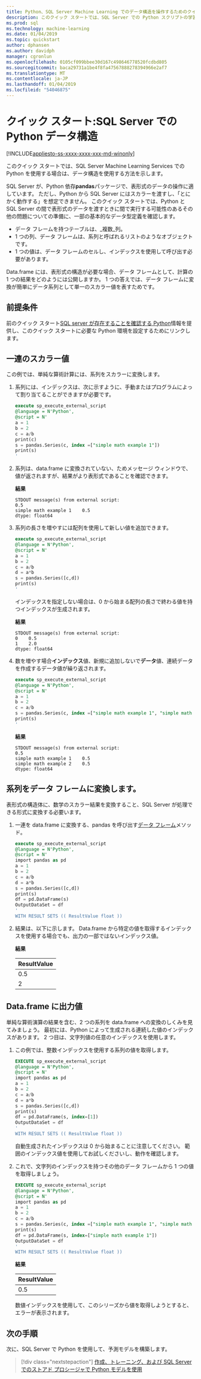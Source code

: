 ```yaml
---
title: Python、SQL Server Machine Learning でのデータ構造を操作するためのクイック スタート
description: このクイック スタートでは、SQL Server での Python スクリプトの学習の使用方法データ構造 sp_execute_external_script のシステム ストアド プロシージャで。
ms.prod: sql
ms.technology: machine-learning
ms.date: 01/04/2019
ms.topic: quickstart
author: dphansen
ms.author: davidph
manager: cgronlun
ms.openlocfilehash: 0105cf099bbee30d167c498646778520fcdbd805
ms.sourcegitcommit: baca29731a1be4f8fa47567888278394966e2af7
ms.translationtype: MT
ms.contentlocale: ja-JP
ms.lasthandoff: 01/04/2019
ms.locfileid: "54046875"
---
```

# <a name="quickstart-python-data-structures-in-sql-server"></a>クイック スタート:SQL Server での Python データ構造
[!INCLUDE[appliesto-ss-xxxx-xxxx-xxx-md-winonly](../../includes/appliesto-ss-xxxx-xxxx-xxx-md-winonly.md)]

このクイック スタートでは、SQL Server Machine Learning Services での Python を使用する場合は、データ構造を使用する方法を示します。

SQL Server が、Python 依存**pandas**パッケージで、表形式のデータの操作に適しています。 ただし、Python から SQL Server にはスカラーを渡すし、「とにかく動作する」を想定できません。 このクイック スタートでは、Python と SQL Server の間で表形式のデータを渡すときに間で実行する可能性のあるその他の問題についての準備に、一部の基本的なデータ型定義を確認します。

+ データ フレームを持つテーブルは、_複数_列。
+ 1 つの列、データ フレームは、系列と呼ばれるリストのようなオブジェクトです。
+ 1 つの値は、データ フレームのセルし、インデックスを使用して呼び出す必要があります。

Data.frame には、表形式の構造が必要な場合、データ フレームとして、計算の 1 つの結果をどのようには公開しますか。 1 つの答えでは、データ フレームに変換が簡単にデータ系列として単一のスカラー値を表すためです。 

## <a name="prerequisites"></a>前提条件

前のクイック スタート[SQL server が存在することを確認する Python](quickstart-python-verify.md)情報を提供し、このクイック スタートに必要な Python 環境を設定するためにリンクします。

## <a name="scalar-value-as-a-series"></a>一連のスカラー値

この例では、単純な算術計算には、系列をスカラーに変換します。

1. 系列には、インデックスは、次に示すように、手動またはプログラムによって割り当てることができますが必要です。

    ```sql
    execute sp_execute_external_script 
    @language = N'Python', 
    @script = N'
    a = 1
    b = 2
    c = a/b
    print(c)
    s = pandas.Series(c, index =["simple math example 1"])
    print(s)
    '
    ```

2. 系列は、data.frame に変換されていない、ためメッセージ ウィンドウで、値が返されますが、結果がより表形式であることを確認できます。

    **結果**

    ```text
    STDOUT message(s) from external script: 
    0.5
    simple math example 1    0.5
    dtype: float64
    ```

3. 系列の長さを増やすには配列を使用して新しい値を追加できます。 

    ```sql
    execute sp_execute_external_script 
    @language = N'Python', 
    @script = N'
    a = 1
    b = 2
    c = a/b
    d = a*b
    s = pandas.Series([c,d])
    print(s)
    '
    ```

    インデックスを指定しない場合は、0 から始まる配列の長さで終わる値を持つインデックスが生成されます。

    **結果**

    ```text
    STDOUT message(s) from external script: 
    0    0.5
    1    2.0
    dtype: float64
    ```

4. 数を増やす場合**インデックス**値、新規に追加しないで**データ**値、連続データを作成するデータ値が繰り返されます。

    ```sql
    execute sp_execute_external_script 
    @language = N'Python', 
    @script = N'
    a = 1
    b = 2
    c = a/b
    s = pandas.Series(c, index =["simple math example 1", "simple math example 2"])
    print(s)
    '
    ```

    **結果**

    ```text
    STDOUT message(s) from external script: 
    0.5
    simple math example 1    0.5
    simple math example 2    0.5
    dtype: float64
    ```

## <a name="convert-series-to-data-frame"></a>系列をデータ フレームに変換します。

表形式の構造体に、数学のスカラー結果を変換すること、SQL Server が処理できる形式に変換する必要います。 

1. 一連を data.frame に変換する、pandas を呼び出す[データ フレーム](https://pandas.pydata.org/pandas-docs/stable/dsintro.html#dataframe)メソッド。

    ```sql
    execute sp_execute_external_script 
    @language = N'Python', 
    @script = N'
    import pandas as pd
    a = 1
    b = 2
    c = a/b
    d = a*b
    s = pandas.Series([c,d])
    print(s)
    df = pd.DataFrame(s)
    OutputDataSet = df
    '
    WITH RESULT SETS (( ResultValue float ))
    ```

2. 結果は、以下に示します。 Data.frame から特定の値を取得するインデックスを使用する場合でも、出力の一部ではないインデックス値。

    **結果**

    |ResultValue|
    |------|
    |0.5|
    |2|

## <a name="output-values-into-dataframe"></a>Data.frame に出力値

単純な算術演算の結果を含む、2 つの系列を data.frame への変換のしくみを見てみましょう。 最初には、Python によって生成される連続した値のインデックスがあります。 2 つ目は、文字列値の任意のインデックスを使用します。

1. この例では、整数インデックスを使用する系列の値を取得します。

    ```sql
    EXECUTE sp_execute_external_script 
    @language = N'Python', 
    @script = N'
    import pandas as pd
    a = 1
    b = 2
    c = a/b
    d = a*b
    s = pandas.Series([c,d])
    print(s)
    df = pd.DataFrame(s, index=[1])
    OutputDataSet = df
    '
    WITH RESULT SETS (( ResultValue float ))
    ```

    自動生成されたインデックスは 0 から始まることに注意してください。 範囲のインデックス値を使用してお試しくださいし、動作を確認します。

2. これで、文字列のインデックスを持つその他のデータ フレームから 1 つの値を取得しましょう。 

    ```sql
    EXECUTE sp_execute_external_script 
    @language = N'Python', 
    @script = N'
    import pandas as pd
    a = 1
    b = 2
    c = a/b
    s = pandas.Series(c, index =["simple math example 1", "simple math example 2"])
    print(s)
    df = pd.DataFrame(s, index=["simple math example 1"])
    OutputDataSet = df
    '
    WITH RESULT SETS (( ResultValue float ))
    ```

    **結果**

    |ResultValue|
    |------|
    |0.5|

    数値インデックスを使用して、このシリーズから値を取得しようとすると、エラーが表示されます。

## <a name="next-steps"></a>次の手順

次に、SQL Server で Python を使用して、予測モデルを構築します。

> [!div class="nextstepaction"]
> [作成、トレーニング、および SQL Server でのストアド プロシージャで Python モデルを使用](quickstart-python-train-score-in-tsql.md)